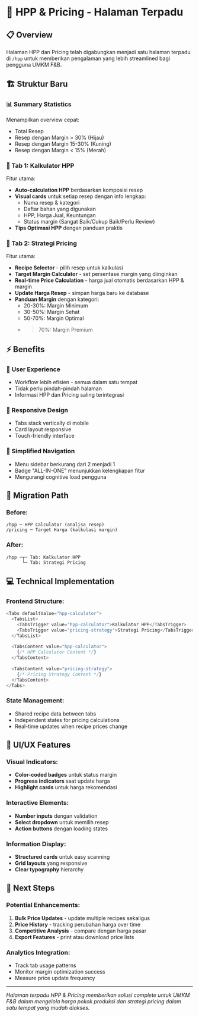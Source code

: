 # 🎯 HPP & Pricing - Halaman Terpadu

## 📋 Overview

Halaman HPP dan Pricing telah digabungkan menjadi satu halaman terpadu di `/hpp` untuk memberikan pengalaman yang lebih streamlined bagi pengguna UMKM F&B.

## 🏗️ Struktur Baru

### 📊 **Summary Statistics**
Menampilkan overview cepat:
- Total Resep
- Resep dengan Margin > 30% (Hijau)
- Resep dengan Margin 15-30% (Kuning) 
- Resep dengan Margin < 15% (Merah)

### 🧮 **Tab 1: Kalkulator HPP**
Fitur utama:
- **Auto-calculation HPP** berdasarkan komposisi resep
- **Visual cards** untuk setiap resep dengan info lengkap:
  - Nama resep & kategori
  - Daftar bahan yang digunakan
  - HPP, Harga Jual, Keuntungan
  - Status margin (Sangat Baik/Cukup Baik/Perlu Review)
- **Tips Optimasi HPP** dengan panduan praktis

### 🎯 **Tab 2: Strategi Pricing**  
Fitur utama:
- **Recipe Selector** - pilih resep untuk kalkulasi
- **Target Margin Calculator** - set persentase margin yang diinginkan
- **Real-time Price Calculation** - harga jual otomatis berdasarkan HPP & margin
- **Update Harga Resep** - simpan harga baru ke database
- **Panduan Margin** dengan kategori:
  - 20-30%: Margin Minimum
  - 30-50%: Margin Sehat  
  - 50-70%: Margin Optimal
  - >70%: Margin Premium

## ⚡ Benefits

### 🎯 **User Experience**
- Workflow lebih efisien - semua dalam satu tempat
- Tidak perlu pindah-pindah halaman
- Informasi HPP dan Pricing saling terintegrasi

### 📱 **Responsive Design**
- Tabs stack vertically di mobile
- Card layout responsive
- Touch-friendly interface

### 🧹 **Simplified Navigation**
- Menu sidebar berkurang dari 2 menjadi 1
- Badge "ALL-IN-ONE" menunjukkan kelengkapan fitur
- Mengurangi cognitive load pengguna

## 🔄 Migration Path

### Before:
```
/hpp ─ HPP Calculator (analisa resep)
/pricing ─ Target Harga (kalkulasi margin)
```

### After:  
```
/hpp ─┬─ Tab: Kalkulator HPP
      └─ Tab: Strategi Pricing
```

## 💻 Technical Implementation

### Frontend Structure:
```typescript
<Tabs defaultValue="hpp-calculator">
  <TabsList>
    <TabsTrigger value="hpp-calculator">Kalkulator HPP</TabsTrigger>
    <TabsTrigger value="pricing-strategy">Strategi Pricing</TabsTrigger>
  </TabsList>
  
  <TabsContent value="hpp-calculator">
    {/* HPP Calculator Content */}
  </TabsContent>
  
  <TabsContent value="pricing-strategy">
    {/* Pricing Strategy Content */}
  </TabsContent>
</Tabs>
```

### State Management:
- Shared recipe data between tabs
- Independent states for pricing calculations
- Real-time updates when recipe prices change

## 🎨 UI/UX Features

### Visual Indicators:
- **Color-coded badges** untuk status margin
- **Progress indicators** saat update harga
- **Highlight cards** untuk harga rekomendasi

### Interactive Elements:
- **Number inputs** dengan validation
- **Select dropdown** untuk memilih resep
- **Action buttons** dengan loading states

### Information Display:
- **Structured cards** untuk easy scanning
- **Grid layouts** yang responsive
- **Clear typography** hierarchy

## 🚀 Next Steps

### Potential Enhancements:
1. **Bulk Price Updates** - update multiple recipes sekaligus
2. **Price History** - tracking perubahan harga over time  
3. **Competitive Analysis** - compare dengan harga pasar
4. **Export Features** - print atau download price lists

### Analytics Integration:
- Track tab usage patterns
- Monitor margin optimization success
- Measure price update frequency

---

*Halaman terpadu HPP & Pricing memberikan solusi complete untuk UMKM F&B dalam mengelola harga pokok produksi dan strategi pricing dalam satu tempat yang mudah diakses.*